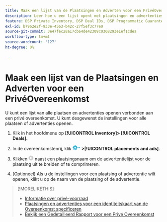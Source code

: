 ```yaml
---
title: Maak een lijst van de Plaatsingen en Adverten voor een PrivéOvereenkomst
description: Leer hoe u een lijst opent met plaatsingen en advertenties die bij een persoonlijke deal horen.
feature: DSP Private Inventory, DSP Deal IDs, DSP Programmatic Guaranteed Deals
exl-id: b7962e2f-933e-4563-b42c-27f5ef3c77e0
source-git-commit: 3e47fec28a17cb64de42309c0368293e1ef1cdea
workflow-type: tm+mt
source-wordcount: '127'
ht-degree: 0%

---
```


# Maak een lijst van de Plaatsingen en Adverten voor een PrivéOvereenkomst

U kunt een lijst van alle plaatsen en advertenties openen verbonden aan een privé overeenkomst. U kunt desgewenst de instellingen voor alle plaatsen of advertenties openen.

1. Klik in het hoofdmenu op **[!UICONTROL Inventory]> [!UICONTROL Deals].**

1. In de overeenkomstenrij, klik  ![Menu Opties](/help/dsp/assets/options-menu.png) **>[!UICONTROL placements and ads]**.

1. Klikken ![Uitvouwen/comprimeren](/help/dsp/assets/play.png) naast een plaatsingsnaam om de advertentielijst voor de plaatsing uit te breiden of te comprimeren.

1. (Optioneel) Als u de instellingen voor een plaatsing of advertentie wilt openen, klikt u op de naam van de plaatsing of de advertentie.

>[!MORELIKETHIS]
>
>* [Informatie over privé-voorraad](private-inventory-about.md)
>* [Plaatsingen en advertenties voor een identiteitskaart van de Overeenkomst specificeren](deal-id-attach-placements.md)
>* [Bekijk een Gedetailleerd Rapport voor een Privé Overeenkomst](private-deal-view-report.md)

